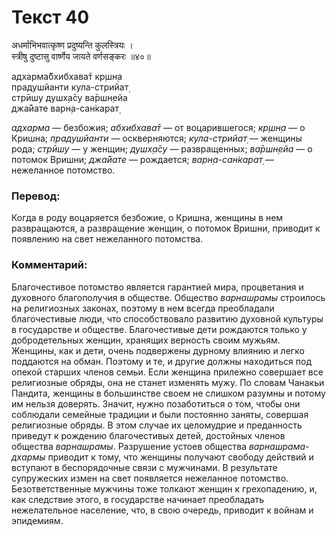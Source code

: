 # Текст 40

अधर्माभिभवात्कृष्ण प्रदुष्यन्ति कुलस्त्रियः ।  
स्त्रीषु दुष्टासु वार्ष्णेय जायते वर्णसङ्करः ॥४०॥

адхарма̄бхибхава̄т кр̣шн̣а  
прадушйанти кула-стрийат̣  
стрӣшу душх̣а̄су ва̄ршн̣ейа  
джа̄йате варн̣а-сан̇карат̣

_адхарма_ — безбожия; _абхибхава̄т_ — от воцарившегося; _кр̣шн̣а_ — о Кришна; _прадушйанти_ — оскверняются; _кула-стрийат̣_ — женщины рода; _стрӣшу_ — у женщин; _душх̣а̄су_ — развращенных; _ва̄ршн̣ейа_ — о потомок Вришни; _джа̄йате_ — рождается; _варн̣а-сан̇карат̣_ — нежеланное потомство.

### Перевод:

Когда в роду воцаряется безбожие, о Кришна, женщины в нем развращаются, а развращение женщин, о потомок Вришни, приводит к появлению на свет нежеланного потомства.

### Комментарий:

Благочестивое потомство является гарантией мира, процветания и духовного благополучия в обществе. Общество _варнашрамы_ строилось на религиозных законах, поэтому в нем всегда преобладали благочестивые люди, что способствовало развитию духовной культуры в государстве и обществе. Благочестивые дети рождаются только у добродетельных женщин, хранящих верность своим мужьям. Женщины, как и дети, очень подвержены дурному влиянию и легко поддаются на обман. Поэтому и те, и другие должны находиться под опекой старших членов семьи. Если женщина прилежно совершает все религиозные обряды, она не станет изменять мужу. По словам Чанакьи Пандита, женщины в большинстве своем не слишком разумны и потому им нельзя доверять. Значит, нужно позаботиться о том, чтобы они соблюдали семейные традиции и были постоянно заняты, совершая религиозные обряды. В этом случае их целомудрие и преданность приведут к рождению благочестивых детей, достойных членов общества _варнашрамы_. Разрушение устоев общества _варнашрама-дхармы_ приводит к тому, что женщины получают свободу действий и вступают в беспорядочные связи с мужчинами. В результате супружеских измен на свет появляется нежеланное потомство. Безответственные мужчины тоже толкают женщин к грехопадению, и, как следствие этого, в государстве начинает преобладать нежелательное население, что, в свою очередь, приводит к войнам и эпидемиям.